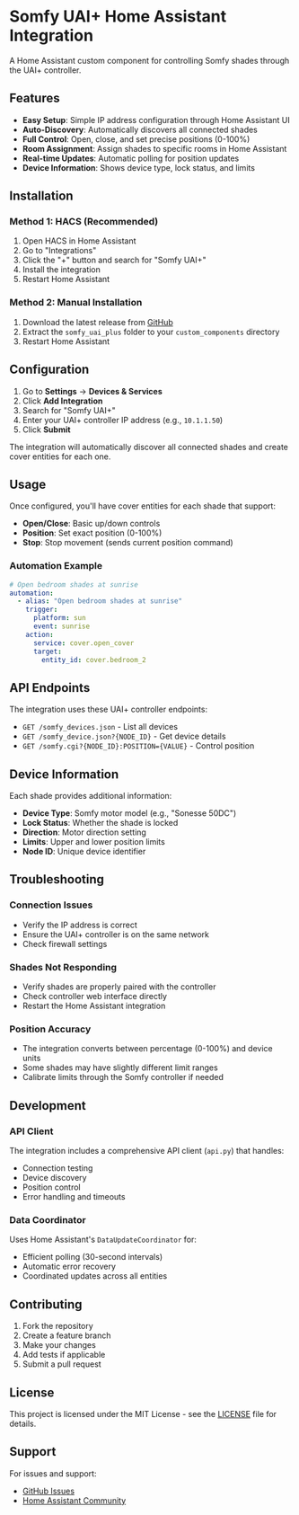 # Somfy UAI+ Home Assistant Integration

A Home Assistant custom component for controlling Somfy shades through the UAI+ controller.

## Features

- **Easy Setup**: Simple IP address configuration through Home Assistant UI
- **Auto-Discovery**: Automatically discovers all connected shades
- **Full Control**: Open, close, and set precise positions (0-100%)
- **Room Assignment**: Assign shades to specific rooms in Home Assistant
- **Real-time Updates**: Automatic polling for position updates
- **Device Information**: Shows device type, lock status, and limits

## Installation

### Method 1: HACS (Recommended)

1. Open HACS in Home Assistant
2. Go to "Integrations"
3. Click the "+" button and search for "Somfy UAI+"
4. Install the integration
5. Restart Home Assistant

### Method 2: Manual Installation

1. Download the latest release from [GitHub](https://github.com/me1000/somfy-uai-plus)
2. Extract the `somfy_uai_plus` folder to your `custom_components` directory
3. Restart Home Assistant

## Configuration

1. Go to **Settings** → **Devices & Services**
2. Click **Add Integration**
3. Search for "Somfy UAI+"
4. Enter your UAI+ controller IP address (e.g., `10.1.1.50`)
5. Click **Submit**

The integration will automatically discover all connected shades and create cover entities for each one.

## Usage

Once configured, you'll have cover entities for each shade that support:

- **Open/Close**: Basic up/down controls
- **Position**: Set exact position (0-100%)
- **Stop**: Stop movement (sends current position command)

### Automation Example

```yaml
# Open bedroom shades at sunrise
automation:
  - alias: "Open bedroom shades at sunrise"
    trigger:
      platform: sun
      event: sunrise
    action:
      service: cover.open_cover
      target:
        entity_id: cover.bedroom_2
```

## API Endpoints

The integration uses these UAI+ controller endpoints:

- `GET /somfy_devices.json` - List all devices
- `GET /somfy_device.json?{NODE_ID}` - Get device details
- `GET /somfy.cgi?{NODE_ID}:POSITION={VALUE}` - Control position

## Device Information

Each shade provides additional information:

- **Device Type**: Somfy motor model (e.g., "Sonesse 50DC")
- **Lock Status**: Whether the shade is locked
- **Direction**: Motor direction setting
- **Limits**: Upper and lower position limits
- **Node ID**: Unique device identifier

## Troubleshooting

### Connection Issues

- Verify the IP address is correct
- Ensure the UAI+ controller is on the same network
- Check firewall settings

### Shades Not Responding

- Verify shades are properly paired with the controller
- Check controller web interface directly
- Restart the Home Assistant integration

### Position Accuracy

- The integration converts between percentage (0-100%) and device units
- Some shades may have slightly different limit ranges
- Calibrate limits through the Somfy controller if needed

## Development

### API Client

The integration includes a comprehensive API client (`api.py`) that handles:

- Connection testing
- Device discovery
- Position control
- Error handling and timeouts

### Data Coordinator

Uses Home Assistant's `DataUpdateCoordinator` for:

- Efficient polling (30-second intervals)
- Automatic error recovery
- Coordinated updates across all entities

## Contributing

1. Fork the repository
2. Create a feature branch
3. Make your changes
4. Add tests if applicable
5. Submit a pull request

## License

This project is licensed under the MIT License - see the [LICENSE](LICENSE) file for details.

## Support

For issues and support:

- [GitHub Issues](https://github.com/me1000/somfy-uai-plus/issues)
- [Home Assistant Community](https://community.home-assistant.io/)